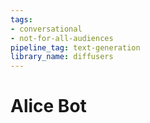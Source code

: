 ```yaml
---
tags:
- conversational
- not-for-all-audiences
pipeline_tag: text-generation
library_name: diffusers
---
```


# Alice Bot